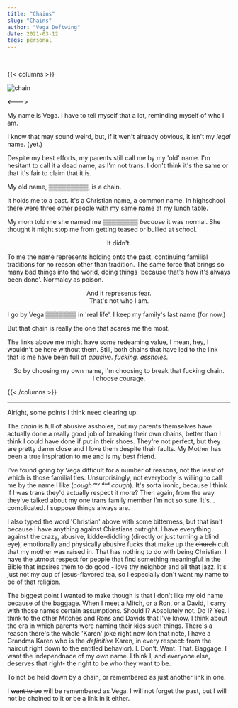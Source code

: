 ```yaml
---
title: "Chains"
slug: "Chains"
author: "Vega Deftwing"
date: 2021-03-12
tags: personal
---
```


 

{{< columns >}}

<img src="/nonfree/blog/chain.png" alt="chain" style="display: flex;min-width: 24%;" >

<--->

My name is Vega. I have to tell myself that a lot, reminding myself of who I am.

I know that may sound weird, but, if it wen't already obvious, it isn't my *legal* name. (yet.)

Despite my best efforts, my parents still call me by my 'old' name. I'm hesitant to call it a dead name, as I'm not trans. I don't think it's the same or that it's fair to claim that it is.

My old name, ▒▒▒▒▒▒▒▒▒, is a chain.

It holds me to a past. It's a Christian name, a common name. In highschool there were three other people with my same name at my lunch table.

My mom told me she named me ▒▒▒▒▒▒▒▒ *because* it was normal. She thought it might stop me from getting teased or bullied at school.

<p style="text-align: center;">It didn't.</p>

To me the name represents holding onto the past, continuing familial traditions for no reason other than tradition. The same force that brings so many bad things into the world, doing things 'because that's how it's always been done'. Normalcy as poison.

<p style="text-align: center;">And it represents fear.</br>That's not who I am.</p>

I go by Vega ▒▒▒▒▒▒▒ in 'real life'. I keep my family's last name (for now.)

But that chain is really the one that scares me the most.

The links above me might have some redeaming value, I mean, hey, I wouldn't be here without them. Still, both chains that have led to the link that is me have been full of *abusive.* *fucking.* *assholes.*

<p style="text-align: center;">So by choosing my own name, I'm choosing to break that fucking chain.</br>I choose courage.</p>

{{< /columns >}}

---

Alright, some points I think need clearing up:

The *chain* is full of abusive assholes, but my parents themselves have actually done a really good job of breaking their own chains, better than I think I could have done if put in their shoes. They're not perfect, but they are pretty damn close and I love them despite their faults. My Mother has been a true inspiration to me and is my best friend.

I've found going by Vega difficult for a number of reasons, not the least of which is those familial ties. Unsurprisingly, not everybody is willing to call me by the name I like (*cough* ᵐʸ ᵈᵃᵈ *cough*). It's sorta ironic, because I think if I was trans they'd actually respect it more? Then again, from the way they've talked about my one trans family member I'm not so sure. It's... complicated. I suppose things always are.

I also typed the word 'Christian' above with some bitterness, but that isn't because I have anything against Chirstians outright. I have everything against the crazy, abusive, kidde-diddling (directly or just turning a blind eye), emotionally and physically abusive fucks that make up the ~~church~~ cult that my mother was raised in. That has nothing to do with being Christian. I have the utmost respect for people that find something meaningful in the Bible that inpsires them to do good - love thy neighbor and all that jazz. It's just not my cup of jesus-flavored tea, so I especially don't want my name to be of that religion.

The biggest point I wanted to make though is that I don't like my old name because of the baggage. When I meet a Mitch, or a Ron, or a David, I carry with those names certain assumptions. Should I? Absolutely not. Do I? Yes. I think to the other Mitches and Rons and Davids that I've know. I think about the era in which parents were naming their kids such things. There's a reason there's the whole 'Karen' joke right now (on that note, I have a Grandma Karen who is the *definitive* Karen, in every respect: from the haircut right down to the entitled behavior). I. Don't. Want. That. Baggage. I want the independnace of my *own* name. I think I, and everyone else, deserves that right- the right to be who they want to be.

To not be held down by a chain, or remembered as just another link in one.

I ~~want to be~~ will be remembered as Vega. I will not forget the past, but I will not be chained to it or be a link in it either.



